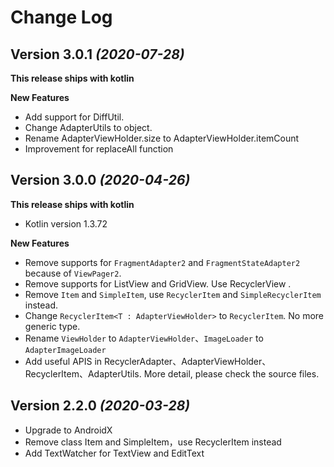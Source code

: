 Change Log
==========
Version 3.0.1 *(2020-07-28)*
----------------------------

**This release ships with kotlin**

**New Features**
 * Add support for DiffUtil.
 * Change AdapterUtils to object.
 * Rename AdapterViewHolder.size to AdapterViewHolder.itemCount
 * Improvement for replaceAll function
 

Version 3.0.0 *(2020-04-26)*
----------------------------

**This release ships with kotlin**

* Kotlin version 1.3.72

**New Features**
 * Remove supports for ```FragmentAdapter2``` and ```FragmentStateAdapter2``` because of ```ViewPager2```.
 * Remove supports for ListView and GridView. Use RecyclerView .
 * Remove ```Item``` and ```SimpleItem```, use ```RecyclerItem``` and ```SimpleRecyclerItem``` instead.
 * Change ```RecyclerItem<T : AdapterViewHolder>``` to ```RecyclerItem```. No more generic type.
 * Rename ```ViewHolder``` to ```AdapterViewHolder```、```ImageLoader``` to ```AdapterImageLoader```
 * Add useful APIS in RecyclerAdapter、AdapterViewHolder、RecyclerItem、AdapterUtils. More detail, please check the source files.
 

Version 2.2.0 *(2020-03-28)*
----------------------------

* Upgrade to AndroidX
* Remove class Item and SimpleItem，use RecyclerItem instead
* Add TextWatcher for TextView and EditText
